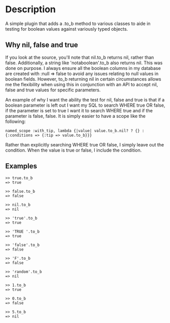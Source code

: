 Description
===========

A simple plugin that adds a .to_b method to various classes to aide in testing 
for boolean values against variously typed objects.

Why nil, false and true
-----------------------

If you look at the source, you'll note that nil.to_b returns nil, rather than 
false. Additionally, a string like 'notaboolean'.to_b also returns nil. This 
was done on purpose. I always ensure all the boolean columns in my database 
are created with :null => false to avoid any issues relating to null values 
in boolean fields. However, to_b returning nil in certain circumstances allows 
me the flexibility when using this in conjunction with an API to accept nil, 
false and true values for specific parameters.

An example of why I want the ability the test for nil, false and true is that 
if a boolean parameter is left out I want my SQL to search WHERE true OR false, 
if the parameter is set to true I want it to search WHERE true and if the parameter 
is false, false. It is simply easier to have a scope like the following:

    named_scope :with_tip, lambda {|value| value.to_b.nil? ? {} : {:conditions => {:tip => value.to_b}}}

Rather than explicitly searching WHERE true OR false, I simply leave out the 
condition. When the value is true or false, I include the condition.

Examples
--------

    >> true.to_b
    => true
    
    >> false.to_b
    => false
    
    >> nil.to_b
    => nil
    
    >> 'true'.to_b
    => true
    
    >> 'TRUE '.to_b
    => true
    
    >> 'false'.to_b
    => false
    
    >> 'F'.to_b
    => false
    
    >> 'random'.to_b
    => nil
    
    >> 1.to_b
    => true
    
    >> 0.to_b
    => false
    
    >> 5.to_b
    => nil
